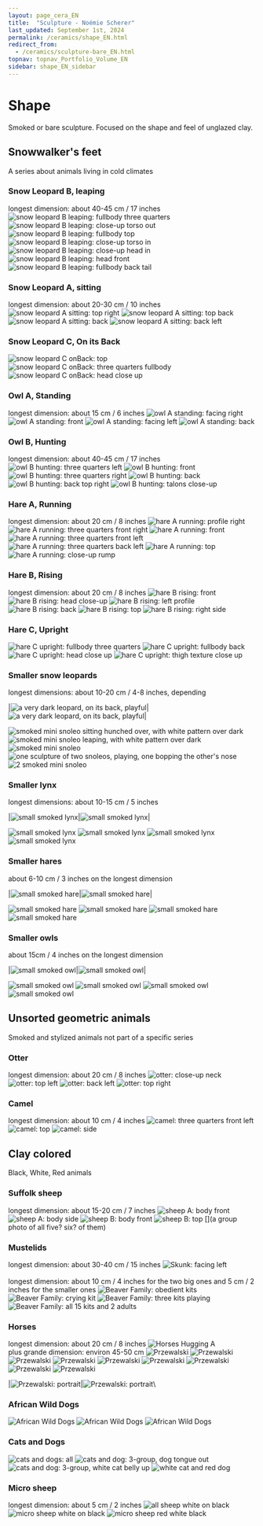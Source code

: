```yaml
---
layout: page_cera_EN
title:  "Sculpture - Noémie Scherer"
last_updated: September 1st, 2024
permalink: /ceramics/shape_EN.html
redirect_from:
  - /ceramics/sculpture-bare_EN.html
topnav: topnav_Portfolio_Volume_EN
sidebar: shape_EN_sidebar
---
```


# Shape
Smoked or bare sculpture. Focused on the shape and feel of unglazed clay.

## Snowwalker's feet
A series about animals living in cold climates
### Snow Leopard B, leaping
longest dimension: about 40-45 cm / 17 inches
![snow leopard B leaping: fullbody three quarters](/assets/art/ceramics/AVA2593_wm_glazed.jpg)
![snow leopard B leaping: close-up torso out](/assets/art/ceramics/AVA2592_wm_glazed.jpg)
![snow leopard B leaping: fullbody top](/assets/art/ceramics/AVA2590_wm_glazed.jpg)
![snow leopard B leaping: close-up torso in](/assets/art/ceramics/AVA2601_wm_glazed.jpg)
![snow leopard B leaping: close-up head in](/assets/art/ceramics/AVA2602_wm_glazed.jpg)
![snow leopard B leaping: head front](/assets/art/ceramics/AVA2564_wm_glazed.jpg)
![snow leopard B leaping: fullbody back tail](/assets/art/ceramics/AVA2605_wm_glazed.jpg)
### Snow Leopard A, sitting
longest dimension: about 20-30 cm / 10 inches
![snow leopard A sitting: top right](/assets/art/ceramics/AVA2729_wm_glazed.jpg)
![snow leopard A sitting: top back](/assets/art/ceramics/AVA2739_wm_glazed.jpg)
![snow leopard A sitting: back](/assets/art/ceramics/AVA2763_wm_glazed.jpg)
![snow leopard A sitting: back left](/assets/art/ceramics/AVA2749_wm_glazed.jpg)
### Snow Leopard C, On its Back
![snow leopard C onBack: top](/assets/art/ceramics/IMG_1245_wm_def_gla.jpg)
![snow leopard C onBack: three quarters fullbody](/assets/art/ceramics/IMG_1283_wm_def_gla.jpg)
![snow leopard C onBack: head close up](/assets/art/ceramics/IMG_1296_wm_def_gla.jpg)

### Owl A, Standing 
longest dimension: about 15 cm / 6 inches
![owl A standing: facing right](/assets/art/ceramics/IMG_0664_wm_glazed.jpg)
![owl A standing: front](/assets/art/ceramics/IMG_0665_wm_glazed.jpg)
![owl A standing: facing left](/assets/art/ceramics/IMG_0666_wm_glazed.jpg)
![owl A standing: back](/assets/art/ceramics/IMG_0667_wm_glazed.jpg)
### Owl B, Hunting  
longest dimension: about 40-45 cm / 17 inches
![owl B hunting: three quarters left](/assets/art/ceramics/AVA2624_wm_glazed.jpg)
![owl B hunting: front](/assets/art/ceramics/AVA2622_wm_glazed.jpg)
![owl B hunting: three quarters right](/assets/art/ceramics/AVA2617_wm_glazed.jpg)
![owl B hunting: back](/assets/art/ceramics/AVA2628_wm_glazed.jpg)
![owl B hunting: back top right](/assets/art/ceramics/AVA2633_wm_glazed.jpg)
![owl B hunting: talons close-up](/assets/art/ceramics/AVA2626_wm_glazed.jpg)
### Hare A, Running  
longest dimension: about 20 cm / 8 inches
![hare A running: profile right](/assets/art/ceramics/AVA2679_wm_glazed.jpg)
![hare A running: three quarters front right](/assets/art/ceramics/AVA2664_wm_glazed.jpg)
![hare A running: front](/assets/art/ceramics/AVA2657_wm_glazed.jpg)
![hare A running: three quarters front left](/assets/art/ceramics/AVA2641_wm_glazed.jpg)
![hare A running: three quarters back left](/assets/art/ceramics/AVA2645_wm_glazed.jpg)
![hare A running: top](/assets/art/ceramics/AVA2648_wm_glazed.jpg)
![hare A running: close-up rump](/assets/art/ceramics/AVA2670_wm_glazed.jpg)
### Hare B, Rising
longest dimension: about 20 cm / 8 inches
![hare B rising: front](/assets/art/ceramics/AVA2680_wm_glazed.jpg)
![hare B rising: head close-up](/assets/art/ceramics/AVA2692_wm_glazed.jpg)
![hare B rising: left profile](/assets/art/ceramics/AVA2687_wm_glazed.jpg)
![hare B rising: back](/assets/art/ceramics/AVA2685_wm_glazed.jpg)
![hare B rising: top](/assets/art/ceramics/AVA2699_wm_glazed.jpg)
![hare B rising: right side](/assets/art/ceramics/AVA2708_wm_glazed.jpg)
### Hare C, Upright
![hare C upright: fullbody three quarters](/assets/art/ceramics/IMG_1115.JPG_wm_def_glazed.jpg)
![hare C upright: fullbody back](/assets/art/ceramics/IMG_1124.JPG_wm_def_glazed.jpg)
![hare C upright: head close up](/assets/art/ceramics/IMG_1119.JPG_wm_def_glazed.jpg)
![hare C upright: thigh texture close up](/assets/art/ceramics/IMG_1114.JPG_wm_def_glazed.jpg)

### Smaller snow leopards
longest dimensions: about 10-20 cm / 4-8 inches, depending

|![a very dark leopard, on its back, playful](/assets/art/ceramics/IMG_1298_wm_def_gla.jpg)|![a very dark leopard, on its back, playful](/assets/art/ceramics/IMG_1301_wm_def_gla.jpg)|

![smoked mini snoleo sitting hunched over, with white pattern over dark](/assets/art/ceramics/IMG_1314_wm_def_gla.jpg)
![smoked mini snoleo leaping, with white pattern over dark](/assets/art/ceramics/IMG_1309_wm_def_gla.jpg)
![smoked mini snoleo](/assets/art/ceramics/IMG_1300-1_wm_def_gla.jpg)
![one sculpture of two snoleos, playing, one bopping the other's nose](/assets/art/ceramics/IMG_0733_wm_glazed.jpg)
![2 smoked mini snoleo](/assets/art/ceramics/IMG_1198_wm_def_glazed.jpg)

### Smaller lynx
longest dimensions: about 10-15 cm / 5 inches

|![small smoked lynx](/assets/art/ceramics/IMG_1483_wm_gla_def.jpg)|![small smoked lynx](/assets/art/ceramics/IMG_1477_wm_gla_def.jpg)|

![small smoked lynx](/assets/art/ceramics/IMG_1491_wm_gla_def.jpg)
![small smoked lynx](/assets/art/ceramics/IMG_1461_wm_gla_def.jpg)
![small smoked lynx](/assets/art/ceramics/IMG_1505_wm_gla_def.jpg)
![small smoked lynx](/assets/art/ceramics/IMG_1492_wm_gla_def.jpg)

### Smaller hares
about 6-10 cm / 3 inches on the longest dimension

|![small smoked hare](/assets/art/ceramics/IMG_1571_wm_gla_def.jpg)|![small smoked hare](/assets/art/ceramics/IMG_1572_wm_gla_def.jpg)|

![small smoked hare](/assets/art/ceramics/IMG_1557_wm_gla_def.jpg)
![small smoked hare](/assets/art/ceramics/IMG_1472_wm_gla_def.jpg)
![small smoked hare](/assets/art/ceramics/IMG_1601_wm_gla_def.jpg)
![small smoked hare](/assets/art/ceramics/IMG_1612_wm_gla_def.jpg)

### Smaller owls
about 15cm / 4 inches on the longest dimension

|![small smoked owl](/assets/art/ceramics/IMG_1539_wm_gla_def.jpg)|![small smoked owl](/assets/art/ceramics/IMG_1537_wm_gla_def.jpg)|

![small smoked owl](/assets/art/ceramics/IMG_1540_wm_gla_def.jpg)
![small smoked owl](/assets/art/ceramics/IMG_1866_wm_gla_def.jpg)
![small smoked owl](/assets/art/ceramics/IMG_1830_wm_gla_def.jpg)
![small smoked owl](/assets/art/ceramics/IMG_1838_wm_gla_def.jpg)

## Unsorted geometric animals
Smoked and stylized animals not part of a specific series
### Otter
longest dimension: about 20 cm / 8 inches
![otter: close-up neck](/assets/art/ceramics/AVA2835_wm_glazed.jpg)
![otter: top left](/assets/art/ceramics/AVA2827_wm_glazed.jpg)
![otter: back left](/assets/art/ceramics/AVA2851_wm_glazed.jpg)
![otter: top right](/assets/art/ceramics/AVA2830_wm_glazed.jpg)
### Camel
longest dimension: about 10 cm / 4 inches
![camel: three quarters front left](/assets/art/ceramics/AVA2792_wm_glazed.jpg)
![camel: top](/assets/art/ceramics/AVA2800_wm_glazed.jpg)
![camel: side](/assets/art/ceramics/AVA2805_wm_glazed.jpg)

## Clay colored
Black, White, Red animals
### Suffolk sheep
longest dimension: about 15-20 cm / 7 inches
![sheep A: body front](/assets/art/ceramics/AVA2773_wm-id_glazed.jpg)
![sheep A: body side](/assets/art/ceramics/AVA2776_wm-id_glazed.jpg)
![sheep B: body front](/assets/art/ceramics/AVA2768_wm-id_glazed.jpg)
![sheep B: top](/assets/art/ceramics/AVA2770_wm-id_glazed.jpg)
[](a group photo of all five? six? of them)
### Mustelids
longest dimension: about 30-40 cm / 15 inches
![Skunk: facing left](/assets/art/ceramics/IMG_0641_wm_glazed.jpg)\
\
longest dimension: about 10 cm / 4 inches for the two big ones and 5 cm / 2 inches for the smaller ones
![Beaver Family: obedient kits](/assets/art/ceramics/IMG_0625_wm_glazed.jpg)
![Beaver Family: crying kit](/assets/art/ceramics/IMG_0628_wm_glazed.jpg)
![Beaver Family: three kits playing](/assets/art/ceramics/IMG_0629_wm_glazed.jpg)
![Beaver Family: all 15 kits and 2 adults](/assets/art/ceramics/IMG_0671_montage_wm_glazed.jpg)

### Horses
longest dimension: about 20 cm / 8 inches
![Horses Hugging A](/assets/art/ceramics/IMG_0652_wm_glazed.jpg)
\
plus grande dimension: environ 45-50 cm
![Przewalski](/assets/art/ceramics/IMG_1788_wm_gla_def.jpg)
![Przewalski](/assets/art/ceramics/IMG_1789_wm_gla_def.jpg)
![Przewalski](/assets/art/ceramics/IMG_1794_wm_gla_def.jpg)
![Przewalski](/assets/art/ceramics/IMG_1796_wm_gla_def.jpg)
![Przewalski](/assets/art/ceramics/IMG_1800_wm_gla_def.jpg)
![Przewalski](/assets/art/ceramics/IMG_1807_wm_gla_def.jpg)
![Przewalski](/assets/art/ceramics/IMG_1813_wm_gla_def.jpg)
![Przewalski](/assets/art/ceramics/IMG_1814_wm_gla_def.jpg)
![Przewalski](/assets/art/ceramics/IMG_1817_wm_gla_def.jpg)

|![Przewalski: portrait](/assets/art/ceramics/IMG_1792_wm_gla_def.jpg)|![Przewalski: portrait](/assets/art/ceramics/IMG_1812_wm_gla_def.jpg)\

### African Wild Dogs
![African Wild Dogs](/assets/art/ceramics/IMG_1821_wm_gla_def.jpg)
![African Wild Dogs](/assets/art/ceramics/IMG_1822_wm_gla_def.jpg)
![African Wild Dogs](/assets/art/ceramics/IMG_1819_wm_gla_def.jpg)

### Cats and Dogs
![cats and dogs: all](/assets/art/ceramics/AVA2865_wm_glazed.jpg)
![cats and dog: 3-group, dog tongue out](/assets/art/ceramics/lulial02_glazed.jpg)
![cats and dog: 3-group, white cat belly up](/assets/art/ceramics/lulial01_glazed.jpg)
![white cat and red dog](/assets/art/ceramics/lual03_glazed.jpg)

### Micro sheep
longest dimension: about 5 cm / 2 inches
![all sheep white on black](/assets/art/ceramics/AVA2778_wm_glazed.jpg)
![micro sheep white on black](/assets/art/ceramics/AVA2788_wm_glazed.jpg)
![micro sheep red white black](/assets/art/ceramics/IMG_0996_wm.jpg)

